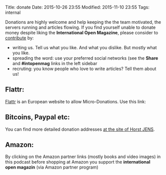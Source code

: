 Title: donate
Date: 2015-10-26 23:55
Modified: 2015-11-10 23:55
Tags: internal




Donations are highly welcome and help keeping the the team motivated, the servers running and articles flowing. If you find yourself unable to donate money despite liking the **International Open Magazine**, please consider to [contribute](http://internationalopenmagazine.org/pages/contribute.html) by:

  * writing us. Tell us what you like. And what you dislike. But mostly what you like.
  * spreading the word: use your preferred social networks (see the **Share** and **#intopenmag** links in the left sidebar 
  * recruting: you know people who love to write articles? Tell them about us!

## Flattr:
[Flattr](http://flattr.com) is an European website to allow Micro-Donations. Use this link: 

<script id='fby2sfl'>(function(i){var f,s=document.getElementById(i);f=document.createElement('iframe');f.src='//api.flattr.com/button/view/?uid=horstjens&button=compact&url=http%3A%2F%2Finternationalopenmagazine.org';f.title='Flattr';f.height=20;f.width=110;f.style.borderWidth=0;s.parentNode.insertBefore(f,s);})('fby2sfl');</script>

## Bitcoins, Paypal etc:

You can find more detailed donation addresses [at the site of Horst JENS](http://spielend-programmieren.at/de:kontakt#spenden).


## Amazon:

By clicking on the Amazon partner links (mostly books and video images) in this podcast before shopping at Amazon you support the **international open magazin** (via Amazon partner program)
